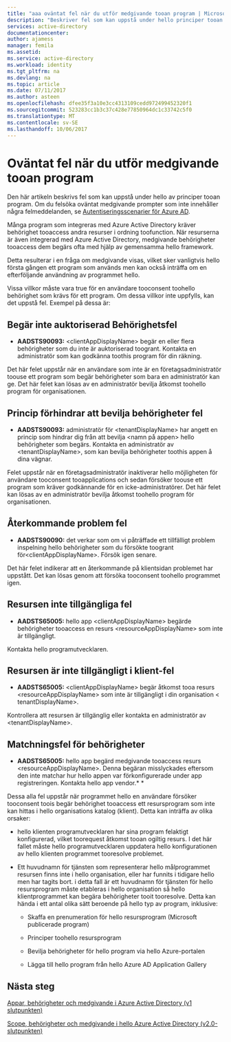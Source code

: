 ```yaml
---
title: "aaa oväntat fel när du utför medgivande tooan program | Microsoft Docs"
description: "Beskriver fel som kan uppstå under hello principer tooan program och vad du kan göra om dem."
services: active-directory
documentationcenter: 
author: ajamess
manager: femila
ms.assetid: 
ms.service: active-directory
ms.workload: identity
ms.tgt_pltfrm: na
ms.devlang: na
ms.topic: article
ms.date: 07/11/2017
ms.author: asteen
ms.openlocfilehash: dfee35f3a10e3cc4313109cedd972499452320f1
ms.sourcegitcommit: 523283cc1b3c37c428e77850964dc1c33742c5f0
ms.translationtype: MT
ms.contentlocale: sv-SE
ms.lasthandoff: 10/06/2017
---
```

# <a name="unexpected-error-when-performing-consent-tooan-application"></a>Oväntat fel när du utför medgivande tooan program

Den här artikeln beskrivs fel som kan uppstå under hello av principer tooan program. Om du felsöka oväntat medgivande prompter som inte innehåller några felmeddelanden, se [Autentiseringsscenarier för Azure AD](https://docs.microsoft.com/azure/active-directory/develop/active-directory-authentication-scenarios).

Många program som integreras med Azure Active Directory kräver behörighet tooaccess andra resurser i ordning toofunction. När resurserna är även integrerad med Azure Active Directory, medgivande behörigheter tooaccess dem begärs ofta med hjälp av gemensamma hello framework. 

Detta resulterar i en fråga om medgivande visas, vilket sker vanligtvis hello första gången ett program som används men kan också inträffa om en efterföljande användning av programmet hello.

Vissa villkor måste vara true för en användare tooconsent toohello behörighet som krävs för ett program. Om dessa villkor inte uppfylls, kan det uppstå fel. Exempel på dessa är:

## <a name="requesting-not-authorized-permissions-error"></a>Begär inte auktoriserad Behörighetsfel
* **AADSTS90093:** &lt;clientAppDisplayName&gt; begär en eller flera behörigheter som du inte är auktoriserad toogrant. Kontakta en administratör som kan godkänna toothis program för din räkning.

Det här felet uppstår när en användare som inte är en företagsadministratör toouse ett program som begär behörigheter som bara en administratör kan ge. Det här felet kan lösas av en administratör bevilja åtkomst toohello program för organisationen.

## <a name="policy-prevents-granting-permissions-error"></a>Princip förhindrar att bevilja behörigheter fel
* **AADSTS90093:** administratör för &lt;tenantDisplayName&gt; har angett en princip som hindrar dig från att bevilja &lt;namn på appen&gt; hello behörigheter som begärs. Kontakta en administratör av &lt;tenantDisplayName&gt;, som kan bevilja behörigheter toothis appen å dina vägnar.

Felet uppstår när en företagsadministratör inaktiverar hello möjligheten för användare tooconsent tooapplications och sedan försöker toouse ett program som kräver godkännande för en icke-administratörer. Det här felet kan lösas av en administratör bevilja åtkomst toohello program för organisationen.

## <a name="intermittent-problem-error"></a>Återkommande problem fel
* **AADSTS90090:** det verkar som om vi påträffade ett tillfälligt problem inspelning hello behörigheter som du försökte toogrant för&lt;clientAppDisplayName&gt;. Försök igen senare.

Det här felet indikerar att en återkommande på klientsidan problemet har uppstått. Det kan lösas genom att försöka tooconsent toohello programmet igen.

## <a name="resource-not-available-error"></a>Resursen inte tillgängliga fel
* **AADSTS65005:** hello app &lt;clientAppDisplayName&gt; begärde behörigheter tooaccess en resurs &lt;resourceAppDisplayName&gt; som inte är tillgängligt. 

Kontakta hello programutvecklaren.

##  <a name="resource-not-available-in-tenant-error"></a>Resursen är inte tillgängligt i klient-fel
* **AADSTS65005:** &lt;clientAppDisplayName&gt; begär åtkomst tooa resurs &lt;resourceAppDisplayName&gt; som inte är tillgängligt i din organisation &lt; tenantDisplayName&gt;. 

Kontrollera att resursen är tillgänglig eller kontakta en administratör av &lt;tenantDisplayName&gt;.

## <a name="permissions-mismatch-error"></a>Matchningsfel för behörigheter
* **AADSTS65005:** hello app begärd medgivande tooaccess resurs &lt;resourceAppDisplayName&gt;. Denna begäran misslyckades eftersom den inte matchar hur hello appen var förkonfigurerade under app registreringen. Kontakta hello app vendor.* *

Dessa alla fel uppstår när programmet hello en användare försöker tooconsent toois begär behörighet tooaccess ett resursprogram som inte kan hittas i hello organisations katalog (klient). Detta kan inträffa av olika orsaker:

-   hello klienten programutvecklaren har sina program felaktigt konfigurerad, vilket toorequest åtkomst tooan ogiltig resurs. I det här fallet måste hello programutvecklaren uppdatera hello konfigurationen av hello klienten programmet tooresolve problemet.

-   Ett huvudnamn för tjänsten som representerar hello målprogrammet resursen finns inte i hello organisation, eller har funnits i tidigare hello men har tagits bort. i detta fall är ett huvudnamn för tjänsten för hello resursprogram måste etableras i hello organisation så hello klientprogrammet kan begära behörigheter tooit tooresolve. Detta kan hända i ett antal olika sätt beroende på hello typ av program, inklusive:

    -   Skaffa en prenumeration för hello resursprogram (Microsoft publicerade program)

    -   Principer toohello resursprogram

    -   Bevilja behörigheter för hello program via hello Azure-portalen

    -   Lägga till hello program från hello Azure AD Application Gallery

## <a name="next-steps"></a>Nästa steg 

[Appar, behörigheter och medgivande i Azure Active Directory (v1 slutpunkten)](https://docs.microsoft.com/azure/active-directory/active-directory-apps-permissions-consent)<br>

[Scope, behörigheter och medgivande i hello Azure Active Directory (v2.0-slutpunkten)](https://docs.microsoft.com/azure/active-directory/develop/active-directory-v2-scopes)


